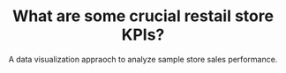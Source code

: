 ---
layout: post
title: "What are some crucial restail store KPIs? "
subtitle: "A data visualization appraoch to analyze sample store sales performance."
background: '/img/posts/store/store.jpg'
---